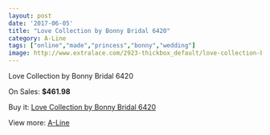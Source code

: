 ```yaml
---
layout: post
date: '2017-06-05'
title: "Love Collection by Bonny Bridal 6420"
category: A-Line
tags: ["online","made","princess","bonny","wedding"]
image: http://www.extralace.com/2923-thickbox_default/love-collection-by-bonny-bridal-6420.jpg
---
```

Love Collection by Bonny Bridal 6420

On Sales: **$461.98**
<a href="https://www.extralace.com/a-line/1386-love-collection-by-bonny-bridal-6420.html"><amp-img layout="responsive" width="600" height="600" src="//www.extralace.com/2923-thickbox_default/love-collection-by-bonny-bridal-6420.jpg" alt="Love Collection by Bonny Bridal 6420 0" /></a>
<a href="https://www.extralace.com/a-line/1386-love-collection-by-bonny-bridal-6420.html"><amp-img layout="responsive" width="600" height="600" src="//www.extralace.com/2924-thickbox_default/love-collection-by-bonny-bridal-6420.jpg" alt="Love Collection by Bonny Bridal 6420 1" /></a>

Buy it: [Love Collection by Bonny Bridal 6420](https://www.extralace.com/a-line/1386-love-collection-by-bonny-bridal-6420.html "Love Collection by Bonny Bridal 6420")

View more: [A-Line](https://www.extralace.com/2-a-line "A-Line")